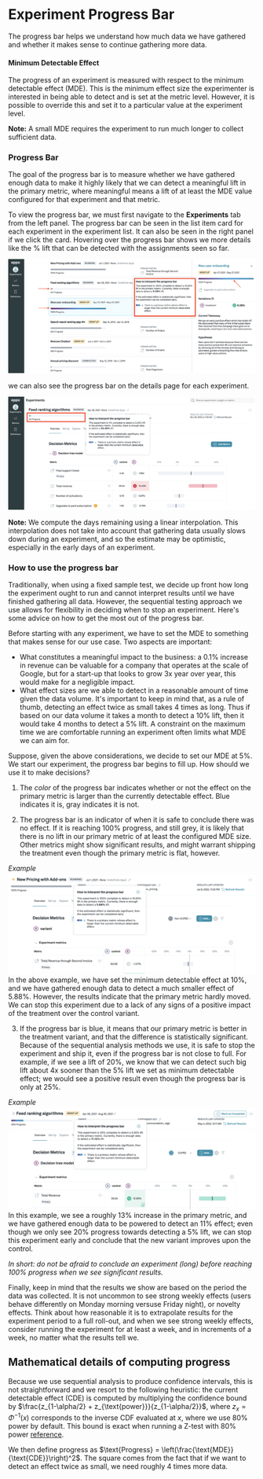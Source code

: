 # Experiment Progress Bar

The progress bar helps we understand how much data we have gathered and whether it makes sense to continue gathering more data.

#### Minimum Detectable Effect
The progress of an experiment is measured with respect to the minimum detectable effect (MDE). This is the minimum effect size the experimenter is interested in being able to detect and is set at the metric level. However, it is possible to override this and set it to a particular value at the experiment level.

**Note:** A small MDE requires the experiment to run much longer to collect sufficient data.

### Progress Bar
The goal of the progress bar is to measure whether we have gathered enough data to make it highly likely that we can detect a meaningful lift in the primary metric, where meaningful means a lift of at least the MDE value configured for that experiment and that metric.

To view the progress bar, we must first navigate to the **Experiments** tab from the left panel. The progress bar can be seen in the list item card for each experiment in the experiment list. It can also be seen in the right panel if we click the card. Hovering over the progress bar shows we more details like the % lift that can be detected with the assignments seen so far.

![Completed progress bar](../../../static/img/measuring-experiments/completed-progress-bar.png)

we can also see the progress bar on the details page for each experiment.

![Running progress bar](../../../static/img/measuring-experiments/running-progress-bar.png)

**Note:** We compute the days remaining using a linear interpolation. This interpolation does not take into account that gathering data usually slows down during an experiment, and so the estimate may be optimistic, especially in the early days of an experiment.

### How to use the progress bar

Traditionally, when using a fixed sample test, we decide up front how long the experiment ought to run and cannot interpret results until we have finished gathering all data. However, the sequential testing approach we use allows for flexibility in deciding when to stop an experiment. Here's some advice on how to get the most out of the progress bar.

Before starting with any experiment, we have to set the MDE to something that makes sense for our use case. Two aspects are important:
- What constitutes a meaningful impact to the business: a 0.1% increase in revenue can be valuable for a company that operates at the scale of Google, but for a start-up that looks to grow 3x year over year, this would make for a negligible impact.
- What effect sizes are we able to detect in a reasonable amount of time given the data volume. It's important to keep in mind that, as a rule of thumb, detecting an effect twice as small takes 4 times as long. Thus if based on our data volume it takes a month to detect a 10% lift, then it would take 4 months to detect a 5% lift. A constraint on the maximum time we are comfortable running an experiment often limits what MDE we can aim for.

Suppose, given the above considerations, we decide to set our MDE at 5%. We start our experiment, the progress bar begins to fill up. How should we use it to make decisions?

1. The _color_ of the progress bar indicates whether or not the effect on the primary metric is larger than the currently detectable effect. Blue indicates it is, gray indicates it is not.

2. The progress bar is an indicator of when it is safe to conclude there was no effect. If it is reaching 100% progress, and still grey, it is likely that there is no lift in our primary metric of at least the configured MDE size. Other metrics might show significant results, and might warrant shipping the treatment even though the primary metric is flat, however.

_Example_
![Example when to stop with neutral result](../../../static/img/measuring-experiments/progress-bar-neutral-result.png)
In the above example, we have set the minimum detectable effect at 10%, and we have gathered enough data to detect a much smaller effect of 5.88%. However, the results indicate that the primary metric hardly moved. We can stop this experiment due to a lack of any signs of a positive impact of the treatment over the control variant.

3. If the progress bar is blue, it means that our primary metric is better in the treatment variant, and that the difference is statistically significant. Because of the sequential analysis methods we use, it is safe to stop the experiment and ship it, even if the progress bar is not close to full. For example, if we see a lift of 20%, we know that we can detect such big lift about 4x sooner than the 5% lift we set as minimum detectable effect; we would see a positive result even though the progress bar is only at 25%.

_Example_
![Example when to stop with positive result](../../../static/img/measuring-experiments/progress-bar-positive-result.png)
In this example, we see a roughly 13% increase in the primary metric, and we have gathered enough data to be powered to detect an 11% effect; even though we only see 20% progress towards detecting a 5% lift, we can stop this experiment early and conclude that the new variant improves upon the control.

*In short: do not be afraid to conclude an experiment (long) before reaching 100% progress when we see significant results.*

Finally, keep in mind that the results we show are based on the period the data was collected. It is not uncommon to see strong weekly effects (users behave differently on Monday morning versuse Friday night), or novelty effects. Think about how reasonable it is to extrapolate results for the experiment period to a full roll-out, and when we see strong weekly effects, consider running the experiment for at least a week, and in increments of a week, no matter what the results tell we.

## Mathematical details of computing progress
Because we use sequential analysis to produce confidence intervals, this is not straightforward and we resort to the following heuristic: the current detectable effect (CDE) is computed by multiplying the confidence bound by $\frac{z_{1-\alpha/2} + z_{\text{power}}}{z_{1-\alpha/2}}$, where $z_x = \Phi^{-1}(x)$ corresponds to the inverse CDF evaluated at $x$, where we use 80% power by default. This bound is exact when running a Z-test with 80% power [reference](http://www.stat.columbia.edu/~gelman/stuff_for_blog/chap20.pdf).

We then define progress as $\text{Progress} = \left(\frac{\text{MDE}}{\text{CDE}}\right)^2$. The square comes from the fact that if we want to detect an effect twice as small, we need roughly 4 times more data.

